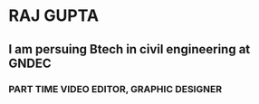 # RAJ GUPTA
## I am persuing Btech in civil engineering at **GNDEC**
### PART TIME VIDEO EDITOR, GRAPHIC DESIGNER
